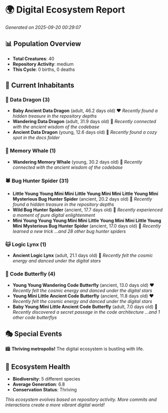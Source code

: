 # 🌍 Digital Ecosystem Report
*Generated on 2025-09-20 00:29:07*

## 📊 Population Overview
- **Total Creatures**: 40
- **Repository Activity**: medium
- **This Cycle**: 0 births, 0 deaths

## 👥 Current Inhabitants

### 🐉 Data Dragon (3)
- **Baby Ancient Data Dragon** (adult, 46.2 days old) ❤️
  *Recently found a hidden treasure in the repository depths*
- **Wandering Data Dragon** (adult, 31.9 days old) 💛
  *Recently connected with the ancient wisdom of the codebase*
- **Ancient Data Dragon** (young, 12.6 days old) 💚
  *Recently found a cozy spot in the docs folder*

### 🐋 Memory Whale (1)
- **Wandering Memory Whale** (young, 30.2 days old) 💚
  *Recently connected with the ancient wisdom of the codebase*

### 🕷️ Bug Hunter Spider (31)
- **Little Young Young Mini Mini Little Young Mini Mini Little Young Mini Mysterious Bug Hunter Spider** (ancient, 20.2 days old) 💛
  *Recently found a hidden treasure in the repository depths*
- **Wild Bug Hunter Spider** (ancient, 17.7 days old) 💛
  *Recently experienced a moment of pure digital enlightenment*
- **Mini Young Young Young Mini Mini Little Young Mini Mini Little Young Mini Mysterious Bug Hunter Spider** (ancient, 17.0 days old) 💛
  *Recently learned a new trick*
  *...and 28 other bug hunter spiders*

### 🐱 Logic Lynx (1)
- **Ancient Logic Lynx** (adult, 21.1 days old) 💛
  *Recently felt the cosmic energy and danced under the digital stars*

### 🦋 Code Butterfly (4)
- **Young Young Wandering Code Butterfly** (ancient, 13.0 days old) ❤️
  *Recently felt the cosmic energy and danced under the digital stars*
- **Young Mini Little Ancient Code Butterfly** (ancient, 11.8 days old) ❤️
  *Recently felt the cosmic energy and danced under the digital stars*
- **Baby Young Mini Little Ancient Code Butterfly** (adult, 7.0 days old) 💚
  *Recently discovered a secret passage in the code architecture*
  *...and 1 other code butterflys*

## 🎭 Special Events

🏙️ **Thriving metropolis!** The digital ecosystem is bustling with life.

## 🔬 Ecosystem Health
- **Biodiversity**: 5 different species
- **Average Generation**: 6.8
- **Conservation Status**: Thriving

*This ecosystem evolves based on repository activity. More commits and interactions create a more vibrant digital world!*